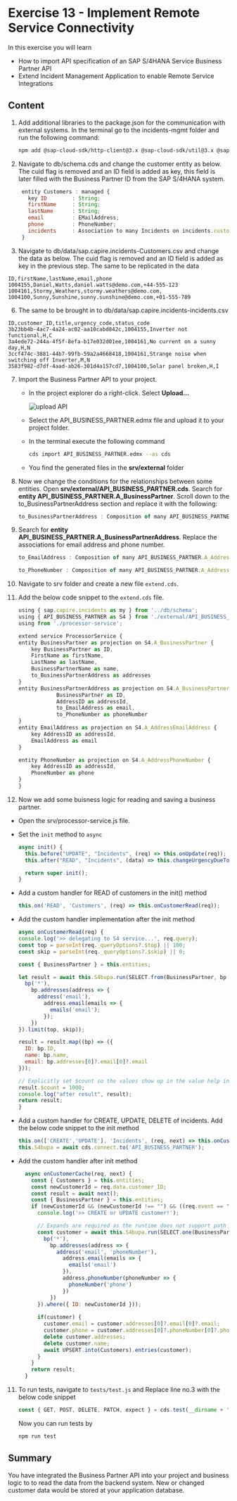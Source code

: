 # Exercise 13 - Implement Remote Service Connectivity

In this exercise you will learn
- How to import API specification of an SAP S/4HANA Service Business Partner API
- Extend Incident Management Application to enable Remote Service Integrations

## Content

1. Add additional libraries to the package.json for the communication with external systems. In the terminal go to the incidents-mgmt folder and run the following command:  
   
   ```bash
   npm add @sap-cloud-sdk/http-client@3.x @sap-cloud-sdk/util@3.x @sap-cloud-sdk/connectivity@3.x @sap-cloud-sdk/resilience@3.x
   ```

4. Navigate to db/schema.cds and change the customer entity as below. The cuid flag is removed and an ID field is added as key, this field is later filled with the Business Partner ID from the SAP S/4HANA system.

   ```js
    entity Customers : managed {
      key ID        : String;
      firstName     : String;
      lastName      : String;
      email         : EMailAddress;
      phone         : PhoneNumber;
      incidents     : Association to many Incidents on incidents.customer = $self;
    }
   ```

5. Navigate to db/data/sap.capire.incidents-Customers.csv and change the data as below. The cuid flag is removed and an ID field is added as key in the previous step. The same to be replicated in the data

  ```csv
  ID,firstName,lastName,email,phone
  1004155,Daniel,Watts,daniel.watts@demo.com,+44-555-123
  1004161,Stormy,Weathers,stormy.weathers@demo.com,
  1004100,Sunny,Sunshine,sunny.sunshine@demo.com,+01-555-789
  ```

6. The same to be brought in to db/data/sap.capire.incidents-incidents.csv

  ```csv
  ID,customer_ID,title,urgency_code,status_code
  3b23bb4b-4ac7-4a24-ac02-aa10cabd842c,1004155,Inverter not functional,H,C
  3a4ede72-244a-4f5f-8efa-b17e032d01ee,1004161,No current on a sunny day,H,N
  3ccf474c-3881-44b7-99fb-59a2a4668418,1004161,Strange noise when switching off Inverter,M,N
  3583f982-d7df-4aad-ab26-301d4a157cd7,1004100,Solar panel broken,H,I
  ```

7. Import the Business Partner API to your project.
   * In the project explorer do a right-click. Select **Upload...**

     ![upload API](./images/upload-api.png)

   * Select the API_BUSINESS_PARTNER.edmx file and upload it to your project folder.
   * In the terminal execute the following command
  
      ```bash
      cds import API_BUSINESS_PARTNER.edmx --as cds
      ```
   * You find the generated files in the **srv/external** folder 

8. Now we change the conditions for the relationships between some entities. Open **srv/external/API_BUSINESS_PARTNER.cds**. Search for **entity API_BUSINESS_PARTNER.A_BusinessPartner**. Scroll down to the to_BusinessPartnerAddress section and replace it with the following:

    ```js
    to_BusinessPartnerAddress : Composition of many API_BUSINESS_PARTNER.A_BusinessPartnerAddress on to_BusinessPartnerAddress.BusinessPartner = BusinessPartner;
    ```

9. Search for **entity API_BUSINESS_PARTNER.A_BusinessPartnerAddress**. Replace the associations for email address and phone number.

    ```js
    to_EmailAddress : Composition of many API_BUSINESS_PARTNER.A_AddressEmailAddress on to_EmailAddress.AddressID = AddressID;

    to_PhoneNumber : Composition of many API_BUSINESS_PARTNER.A_AddressPhoneNumber on to_PhoneNumber.AddressID = AddressID;
    ```

10. Navigate to srv folder and create a new file `extend.cds`.

11. Add the below code snippet to the `extend.cds` file.

    ```js
    using { sap.capire.incidents as my } from '../db/schema';
    using { API_BUSINESS_PARTNER as S4 } from './external/API_BUSINESS_PARTNER';
    using from './processor-service';

    extend service ProcessorService {
    entity BusinessPartner as projection on S4.A_BusinessPartner {
        key BusinessPartner as ID,
        FirstName as firstName,
        LastName as lastName,
        BusinessPartnerName as name,
        to_BusinessPartnerAddress as addresses
    }
    entity BusinessPartnerAddress as projection on S4.A_BusinessPartnerAddress {
                BusinessPartner as ID,
                AddressID as addressId,
                to_EmailAddress as email,
                to_PhoneNumber as phoneNumber
    }
    entity EmailAddress as projection on S4.A_AddressEmailAddress {
        key AddressID as addressId,
        EmailAddress as email
    }

    entity PhoneNumber as projection on S4.A_AddressPhoneNumber {
        key AddressID as addressId,
        PhoneNumber as phone
    }
    }
    ```

12. Now we add some buisness logic for reading and saving a business partner. 
   * Open the srv/processor-service.js file. 
   * Set the `init` method to `async` 
  
      ```js
      async init() {
        this.before("UPDATE", "Incidents", (req) => this.onUpdate(req));
        this.after("READ", "Incidents", (data) => this.changeUrgencyDueToSubject(data));

        return super.init();
      }
      ```
   * Add a custom handler for READ of customers in the init() method 
      
      ```js
      this.on('READ', 'Customers', (req) => this.onCustomerRead(req));
      ```

  * Add the custom handler implementation after the init method
      ```js
      async onCustomerRead(req) {
      console.log('>> delegating to S4 service...', req.query);
      const top = parseInt(req._queryOptions?.$top) || 100;
      const skip = parseInt(req._queryOptions?.$skip) || 0;
    
      const { BusinessPartner } = this.entities;

      let result = await this.S4bupa.run(SELECT.from(BusinessPartner, bp => {
        bp('*'),
          bp.addresses(address => {
            address('email'),
              address.email(emails => {
                emails('email');
              });
          })
      }).limit(top, skip));
    
      result = result.map((bp) => ({
        ID: bp.ID,
        name: bp.name,
        email: bp.addresses[0]?.email[0]?.email
      }));

      // Explicitly set $count so the values show up in the value help in the UI
      result.$count = 1000;
      console.log("after result", result);
      return result;
    }
      
    ```

*  Add a custom handler for CREATE, UPDATE, DELETE of incidents. Add the below code snippet to the init method

    ```js
    this.on(['CREATE','UPDATE'], 'Incidents', (req, next) => this.onCustomerCache(req, next));
    this.S4bupa = await cds.connect.to('API_BUSINESS_PARTNER');
    ```
* Add the custom handler after init method
  ```js
    async onCustomerCache(req, next) {
      const { Customers } = this.entities;
      const newCustomerId = req.data.customer_ID;
      const result = await next();
      const { BusinessPartner } = this.entities;
      if (newCustomerId && (newCustomerId !== "") && ((req.event == "CREATE") || (req.event == "UPDATE"))) {
        console.log('>> CREATE or UPDATE customer!');

        // Expands are required as the runtime does not support path expressions for remote services
        const customer = await this.S4bupa.run(SELECT.one(BusinessPartner, bp => {
          bp('*'),
            bp.addresses(address => {
              address('email', 'phoneNumber'),
                address.email(emails => {
                  emails('email')
                }),
                address.phoneNumber(phoneNumber => {
                  phoneNumber('phone')
                })
            })
        }).where({ ID: newCustomerId }));
                                                                                      
        if(customer) {
          customer.email = customer.addresses[0]?.email[0]?.email;
          customer.phone = customer.addresses[0]?.phoneNumber[0]?.phone;
          delete customer.addresses;
          delete customer.name;
          await UPSERT.into(Customers).entries(customer);
        }
      }
      return result;
    }
    ```

11. To run tests, navigate to `tests/test.js` and  Replace line no.3 with the below code snippet

    ```js
    const { GET, POST, DELETE, PATCH, expect } = cds.test(__dirname + '../../', '--with-mocks');
    ```

    Now you can run tests by

    ```sh
    npm run test
    ```

 ## Summary
 You have integrated the Business Partner API into your project and business logic to to read the data from the backend system. New or changed customer data would be stored at your application database.


   
